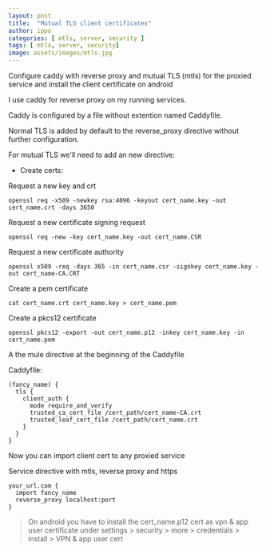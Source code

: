 ```yaml
---
layout: post
title:  "Mutual TLS client certificates"
author: ippo
categories: [ mtls, server, security ]
tags: [ mtls, server, security]
image: assets/images/mtls.jpg
---
```


Configure caddy with reverse proxy and  mutual TLS (mtls) for the proxied service and install the client certificate on android

I use caddy for reverse proxy on my running services.

Caddy is configured by a file without extention named Caddyfile.

Normal TLS is added by default to the reverse_proxy directive without further configuration.

For mutual TLS we'll need to add an new directive:

- Create certs:

Request a new key and crt

`openssl req -x509 -newkey rsa:4096 -keyout cert_name.key -out cert_name.crt -days 3650`

Request a new certificate signing request

`openssl req -new -key cert_name.key -out cert_name.CSR`

Request a new certificate authority

`openssl x509 -req -days 365 -in cert_name.csr -signkey cert_name.key -out cert_name-CA.CRT`

Create a pem certificate

`cat cert_name.crt cert_name.key > cert_name.pem`

Create a pkcs12 certificate

`openssl pkcs12 -export -out cert_name.p12 -inkey cert_name.key -in cert_name.pem`

A the mule directive at the beginning of the Caddyfile

Caddyfile:

```
(fancy_name) {
  tls {
    client_auth {
      mode require_and_verify
      trusted_ca_cert_file /cert_path/cert_name-CA.crt
      trusted_leaf_cert_file /cert_path/cert_name.crt
    }
  }
}
```

Now you can import client cert to any proxied service

Service directive with mtls,  reverse proxy and https
```
your_url.com {
  import fancy_name
  reverse_proxy localhost:port
}
```

> On android you have to install the cert_name.p12 cert as vpn & app user certificate under settings > security > more > credentials  > install > VPN & app user cert
